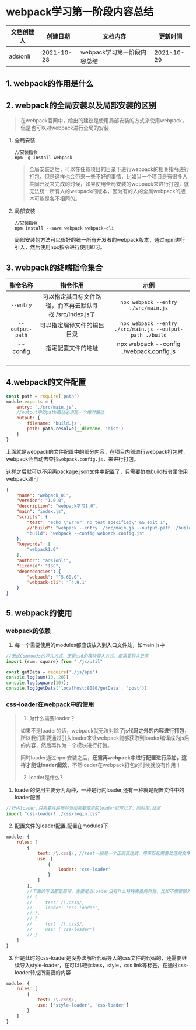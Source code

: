 # webpack学习第一阶段内容总结
| 文档创建人 | 创建日期   | 文档内容          | 更新时间 |
| ---------- | ---------- | ----------------- | -------- |
| adsionli   | 2021-10-28 | webpack学习第一阶段内容总结 | 2021-10-29    |

## 1. webpack的作用是什么



## 2. webpack的全局安装以及局部安装的区别

> 在webpack官网中，给出的建议是使用局部安装的方式来使用webpack，但是也可以对webpack进行全局的安装

1. 全局安装

   ```shell
   //安装指令
   npm -g install webpack
   ```

   > 全局安装之后，可以在任意项目的目录下进行webpack的相关指令进行打包，但是这样也会带来一些不好的事情，比如当一个项目是有很多人共同开发来完成的时候，如果使用全局安装的webpack来进行打包，就无法统一所有人的webpack的版本，因为有的人的全局webpack的版本可能是各不相同的。

2. 局部安装

   ```shell
   //安装指令
   npm install --save webpack webpack-cli
   ```

   局部安装的方法可以很好的统一所有开发者的webpack版本，通过npm进行引入，然后使用npx指令进行使用即可。

## 3. webpack的终端指令集合

|    指令名称     |                         指令作用                         |                           示例                            |
| :-------------: | :------------------------------------------------------: | :-------------------------------------------------------: |
|    `--entry`    | 可以指定其目标文件路径，而不再去默认寻找./src/index.js了 |            `npx webpack --entry ./src/main.js`            |
| `--output-path` |                可以指定编译文件的输出目录                | `npx webpack --entry ./src/main.js --output-path ./build` |
|    --config     |                    指定配置文件的地址                    |         npx webpack --config ./webpack.config.js          |
|                 |                                                          |                                                           |
|                 |                                                          |                                                           |
|                 |                                                          |                                                           |
|                 |                                                          |                                                           |

## 4.webpack的文件配置

```js
const path = require('path')
module.exports = {
    entry: './src/main.js',
    //output中的path路径必须是一个绝对路径
    output: {
        filename: 'build.js',
        path: path.resolve(__dirname, 'dist')
    }
}
```

上面就是webpack的文件配置中的部分内容，在项目内部进行webpack打包时，webpack会自动去查找`webpack.config.js`，来进行打包。

这样之后就可以不用再package.json文件中配置了，只需要协商build指令里使用webpack即可

```json
{
    "name": "webpack_01",
    "version": "1.0.0",
    "description": "webpack学习1.0",
    "main": "index.js",
    "scripts": {
        "test": "echo \"Error: no test specified\" && exit 1",
        //"build": "webpack --entry ./src/main.js --output-path ./build"
        "build": "webpack --config webpack.config.js"
    },
    "keywords": [
        "webpack1.0"
    ],
    "author": "adsionli",
    "license": "ISC",
    "dependencies": {
        "webpack": "^5.60.0",
        "webpack-cli": "^4.9.1"
    }
}
```

## 5. webpack的使用

### webpack的依赖

 1. 每一个需要使用的modules都应该放入到入口文件处，如main.js中

```js
//无论CommonJs的导入方式，还是es6的模块导入方式，都需要导入进来
import {sum, square} from "./js/util"

const getData = require('./js/api')
console.log(sum(10, 20))
console.log(square(10));
console.log(getData('localhost:8080/getData', 'post'))
```

### css-loader在webpack中的使用

> 1. 为什么需要loader？
>
> 如果不是loader的话，webpack就无法对除了js**代码之外的内容进行打包**，所以我们需要通过引入loader来让webpack能够获取到loader编译成为js后的内容，然后再作为一个模块进行打包。
>
> 同时loader通过npm安装之后，**还需再webpack中进行配置进行添加，这样才能让loader起效**，不然loader在webpack打包的时候就没有作用！
>
> 2. loader是什么?
>
> 

1. loader的使用主要分为两种，一种是行内loader,还有一种就是配置文件中的loader配置

```js
//行内loader,只需要在路径前添加需要使用的loader就可以了，同时用!结尾
import "css-loader!../css/login.css"
```

2. 配置文件的loader配置,配置在modules下

```js
module: {
    rules: [
        {
            test: /\.css$/, //test一般是一个正则表达式，用来匹配需要处理的文件的类型
            use: [
                {
                    loader: 'css-loader'
                }
            ]
        },
        //下面的写法都是简写，主要是当loader没有什么特殊需要的时候，比如不需要额外参数options配置时，就可以使用
        // {
        //     test: /\.css$/,
        //     loader: 'css-loader',
        // },
        // {
        //     test: /\.css$/,
        //     use: ['css-loader']
        // }
    ]
}
```

3. 但是此时的css-loader是没办法解析代码导入的css文件的代码的，还需要继续导入style-loader，在可以识别class，style，css link等标签，在通过css-loader转成所需要的内容

```js
module: {
    rules: [
        {
            test: /\.css$/,
            use: ['style-loader', 'css-loader']
        }
    ]
}
```

